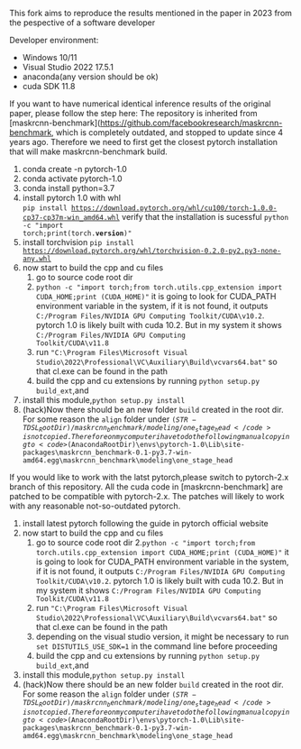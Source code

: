 This fork aims to reproduce the results mentioned in the paper in 2023 from the pespective of a software developer


Developer environment:
* Windows 10/11
* Visual Studio 2022 17.5.1
* anaconda(any version should be ok)
* cuda SDK 11.8

If you want to have numerical identical inference results of the original paper, please follow the step here:
The repository is inherited from [maskrcnn-benchmark](https://github.com/facebookresearch/maskrcnn-benchmark, which is completely outdated, and stopped to update since 4 years ago. Therefore we need to first get the closest pytorch installation that will make maskrcnn-benchmark build.

1. conda create -n pytorch-1.0
2. conda activate pytorch-1.0
2. conda install python=3.7
4. install pytorch 1.0 with whl  
    <code>pip install https://download.pytorch.org/whl/cu100/torch-1.0.0-cp37-cp37m-win_amd64.whl</code>
    verify that the installation is sucessful
    <code>python -c "import torch;print(torch.__version__)"</code>
5. install torchvision
    <code>pip install https://download.pytorch.org/whl/torchvision-0.2.0-py2.py3-none-any.whl</code>
6. now start to build the cpp and cu files
   1. go to source code root dir
   2.  <code>python -c "import torch;from torch.utils.cpp_extension import CUDA_HOME;print (CUDA_HOME)"</code> it is going to look for CUDA_PATH environment variable in the system, if it is not found, it outputs <code>C:/Program Files/NVIDIA GPU Computing Toolkit/CUDA\v10.2</code>.  pytorch 1.0 is likely built with cuda 10.2. But in my system it shows <code>C:/Program Files/NVIDIA GPU Computing Toolkit/CUDA\v11.8</code>
   3. run <code>"C:\Program Files\Microsoft Visual Studio\2022\Professional\VC\Auxiliary\Build\vcvars64.bat"</code> so that cl.exe can be found in the path
   4. build the cpp and cu extensions by running <code>python setup.py build_ext</code>,and 
7. install this module,<code>python setup.py install</code>
8. (hack)Now there should be an new folder <code>build</code> created in the root dir. For some reason the <code>align</code> folder under <code>$(STR-TDSL_RootDir)/maskrcnn_benchmark/modeling/one_stage_head</code> is not copied. Therefore on my computer i have to do the following manual copying to <code>$(AnacondaRootDir)\envs\pytorch-1.0\Lib\site-packages\maskrcnn_benchmark-0.1-py3.7-win-amd64.egg\maskrcnn_benchmark\modeling\one_stage_head</code>

If you would like to work with the latst pytorch,please switch to pytorch-2.x branch of this repository.
All the cuda code in [maskrcnn-benchmark] are patched to be compatible with pytorch-2.x. The patches will likely to work with any reasonable not-so-outdated pytorch.
1. install latest pytorch following the guide in pytorch official website
2. now start to build the cpp and cu files
    1. go to source code root dir
    2.<code>python -c "import torch;from torch.utils.cpp_extension import CUDA_HOME;print (CUDA_HOME)"</code> it is going to look for CUDA_PATH environment variable in the system, if it is not found, it outputs <code>C:/Program Files/NVIDIA GPU Computing Toolkit/CUDA\v10.2</code>.  pytorch 1.0 is likely built with cuda 10.2. But in my system it shows <code>C:/Program Files/NVIDIA GPU Computing Toolkit/CUDA\v11.8</code>
    3. run <code>"C:\Program Files\Microsoft Visual Studio\2022\Professional\VC\Auxiliary\Build\vcvars64.bat"</code> so that cl.exe can be found in the path
    4. depending on the visual studio version, it might be necessary to run <code>set DISTUTILS_USE_SDK=1</code> in the command line before proceeding
    5. build the cpp and cu extensions by running <code>python setup.py build_ext</code>,and 
3. install this module,<code>python setup.py install</code>
4. (hack)Now there should be an new folder <code>build</code> created in the root dir. For some reason the <code>align</code> folder under <code>$(STR-TDSL_RootDir)/maskrcnn_benchmark/modeling/one_stage_head</code> is not copied. Therefore on my computer i have to do the following manual copying to <code>$(AnacondaRootDir)\envs\pytorch-1.0\Lib\site-packages\maskrcnn_benchmark-0.1-py3.7-win-amd64.egg\maskrcnn_benchmark\modeling\one_stage_head</code>

